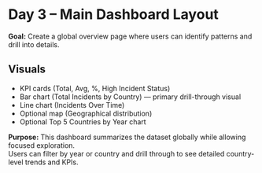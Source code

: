 # Day 3 – Main Dashboard Layout

**Goal:** Create a global overview page where users can identify patterns and drill into details.

## Visuals
- KPI cards (Total, Avg, %, High Incident Status)
- Bar chart (Total Incidents by Country) — primary drill-through visual
- Line chart (Incidents Over Time)
- Optional map (Geographical distribution)
- Optional Top 5 Countries by Year chart

**Purpose:**
This dashboard summarizes the dataset globally while allowing focused exploration.  
Users can filter by year or country and drill through to see detailed country-level trends and KPIs.
